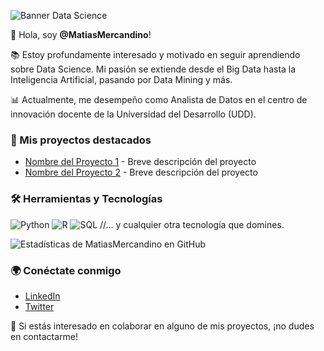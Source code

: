 ![Banner Data Science](URL_IMAGEN_BANNER)

👋 Hola, soy **@MatiasMercandino**!

📚 Estoy profundamente interesado y motivado en seguir aprendiendo sobre Data Science. Mi pasión se extiende desde el Big Data hasta la Inteligencia Artificial, pasando por Data Mining y más.

📊 Actualmente, me desempeño como Analista de Datos en el centro de innovación docente de la Universidad del Desarrollo (UDD).

### 🚀 Mis proyectos destacados
- [Nombre del Proyecto 1](URL_DEL_PROYECTO_1) - Breve descripción del proyecto
- [Nombre del Proyecto 2](URL_DEL_PROYECTO_2) - Breve descripción del proyecto

### 🛠️ Herramientas y Tecnologías
![Python](URL_INSIGNIA_PYTHON) ![R](URL_INSIGNIA_R) ![SQL](URL_INSIGNIA_SQL) //... y cualquier otra tecnología que domines.

![Estadísticas de MatiasMercandino en GitHub](URL_IMAGEN_ESTADISTICAS)

### 🌍 Conéctate conmigo
- [LinkedIn](URL_LINKEDIN)
- [Twitter](URL_TWITTER)

💼 Si estás interesado en colaborar en alguno de mis proyectos, ¡no dudes en contactarme!

